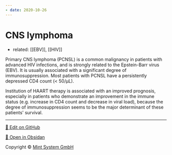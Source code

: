 ```yaml
---
- date: 2020-10-26
---
```


# CNS lymphoma

- related: [[EBV]], [[HIV]]

<!-- cns lymphoma improved prognosis marker -->

Primary CNS lymphoma (PCNSL) is a common malignancy  in patients with advanced HIV infections, and is strongly related to the Epstein-Barr virus (EBV). It is usually associated with a significant  degree of immunosuppression. Most patients with PCNSL have a  persistently depressed CD4 count (< 50/μL).

Institution of HAART therapy is associated with an improved prognosis, especially  in patients who demonstrate an improvement in the immune status (e.g.  increase in CD4 count and decrease in viral load), because the degree of immunosuppression seems to be the major determinant of these patients'  survival.


<hr>

[📝 Edit on GitHub](https://github.com/Mint-System/Knowledge/blob/master/CNS%20lymphoma.md)

[📂 Open in Obsidan](obsidian://open?vault=Knowledge%20Mint%20System&file=CNS%20lymphoma.md ':target=_self')

<footer>Copyright © <a href="https://www.mint-system.ch/">Mint System GmbH</a></footer>